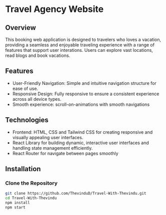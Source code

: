 # Travel Agency Website

## Overview

This booking web application is designed to travelers who loves a vacation, providing a seamless and enjoyable traveling experience with a range of features that support user interations. Users can explore vast locations, read blogs and book vacations.

## Features
- User-Friendly Navigation: Simple and intuitive navigation structure for ease of use.
- Responsive Design: Fully responsive to ensure a consistent experience across all device types.
- Smooth experience: scroll-on-animations with smooth navigations

## Technologies
- Frontend: HTML, CSS and Tailwind CSS for creating responsive and visually appealing user interfaces.
- React Library for building dynamic, interactive user interfaces and handling state management efficiently.
- React Router for navigate between pages smoothly

## Installation
### Clone the Repository
```bash
git clone https://github.com/ThevinduD/Travel-With-Thevindu.git
cd Travel-With-Thevindu
npm install
npm start


